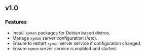 
## v1.0

### Features
* Install `xymon` packages for Debian based distros.
* Manage `xymon` server configuration (/etc).
* Ensure to restart `xymon` server service if configuration changed.
* Ensure `xymon` server service is enabled and started.
